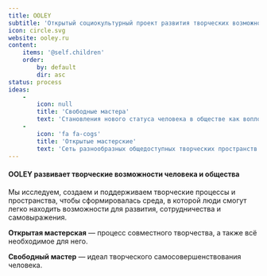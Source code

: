 ```yaml
---
title: OOLEY
subtitle: 'Открытый социокультурный проект развития творческих возможностей человека и общества'
icon: circle.svg
website: ooley.ru
content:
    items: '@self.children'
    order:
        by: default
        dir: asc
status: process
ideas:
    -
        icon: null
        title: 'Свободные мастера'
        text: 'Становления нового статуса человека в обществе как воплощения идеала его самосовершенствования и творческой самореализации. Это всесторонне развитые свободные мастера, реализующие сложные совместные творческие проекты.'
    -
        icon: 'fa fa-cogs'
        title: 'Открытые мастерские'
        text: 'Сеть разнообразных общедоступных творческих пространств как среда для саморазвития и самореализации человека.'
---
```


#### OOLEY развивает творческие возможности человека и общества

Мы исследуем, создаем и поддерживаем творческие процессы и пространства, чтобы сформировалась среда, в которой люди смогут легко находить возможности для развития, сотрудничества и самовыражения.


**Открытая мастерская** — процесс совместного творчества, а также всё необходимое для него.

**Свободный мастер** — идеал творческого самосовершенствования человека.
